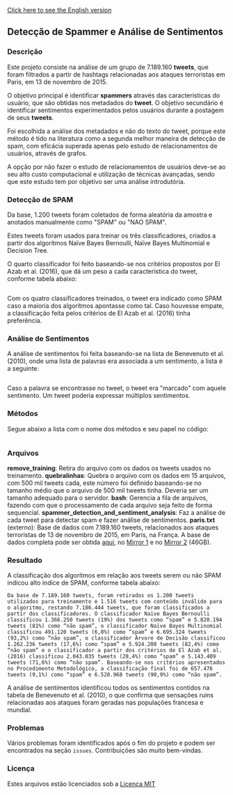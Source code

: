 [Click here to see the English version](README.md)

## Detecção de Spammer e Análise de Sentimentos

### Descrição

Este projeto consiste na análise de um grupo de 7.189.160 __tweets__, que foram filtrados a partir de hashtags relacionadas aos ataques terroristas em Paris, em 13 de novembro de 2015. 

O objetivo principal é identificar __spammers__ através das características do usuário, que são obtidas nos metadados do __tweet__. O objetivo secundário é identificar sentimentos experimentados pelos usuários durante a postagem de seus __tweets__.

Foi escolhida a análise dos metadados e não do texto do tweet, porque este método é tido na literatura como a segunda melhor maneira de detecção de spam, com eficácia superada apenas pelo estudo de relacionamentos de usuários, através de grafos.

A opção por não fazer o estudo de relacionamentos de usuários deve-se ao seu alto custo computacional e utilização de técnicas avançadas, sendo que este estudo tem por objetivo ser uma análise introdutória.

### Detecção de SPAM

Da base, 1.200 tweets foram coletados de forma aleatória da amostra e anotados manualmente como "SPAM" ou "NAO SPAM".

Estes tweets foram usados para treinar os três classificadores, criados a partir dos algorítmos Naïve Bayes Bernoulli, Naïve Bayes Multinomial e Decision Tree. 

O quarto classificador foi feito baseando-se nos critérios propostos por El Azab et al. (2016), que dá um peso a cada característica do tweet, conforme tabela abaixo:

```

```

Com os quatro classificadores treinados, o tweet era indicado como SPAM caso a maioria dos algorítmos apontasse como tal. Caso houvesse empate, a classificação feita pelos critérios de El Azab et al. (2016) tinha preferência.

### Análise de Sentimentos

A análise de sentimentos foi feita baseando-se na lista de Benevenuto et al. (2010), onde uma lista de palavras era associada a um sentimento, a lista é a seguinte:

```

```

Caso a palavra se encontrasse no tweet, o tweet era "marcado" com aquele sentimento. Um tweet poderia expressar múltiplos sentimentos.

### Métodos

Segue abaixo a lista com o nome dos métodos e seu papel no código:

```

```
### Arquivos

**remove_training**: Retira do arquivo com os dados os tweets usados no treinamento. 
**quebralinhas**: Quebra o arquivo com os dados em 15 arquivos, com 500 mil tweets cada, este número foi definido baseando-se no tamanho médio que o arquivo de 500 mil tweets tinha. Deveria ser um tamanho adequado para o servidor.
**bash**: Gerencia a fila de arquivos, fazendo com que o processamento de cada arquivo seja feito de forma sequencial.
**spammer_detection_and_sentiment_analysis**: Faz a análise de cada tweet para detectar spam e fazer análise de sentimentos. 
**paris.txt** (externo): Base de dados com 7.189.160 tweets, relacionados aos ataques terroristas de 13 de novembro de 2015, em Paris, na França. A base de dados completa pode ser obtida [aqui](), no [Mirror 1]() e no [Mirror 2]() (46GB). 

### Resultado

A classificação dos algorítmos em relação aos tweets serem ou não SPAM indicou alto índice de SPAM, conforme tabela abaixo:

```
Da base de 7.189.160 tweets, foram retirados os 1.200 tweets utilizados para treinamento e 1.516 tweets com conteúdo inválido para o algoritmo, restando 7.186.444 tweets, que foram classificados a partir dos classificadores. O classificador Naïve Bayes Bernoulli classificou 1.366.250 tweets (19%) dos tweets como “spam” e 5.820.194 tweets (81%) como “não spam”, o classificador Naïve Bayes Multinomial classificou 491.120 tweets (6,8%) como “spam” e 6.695.324 tweets (93,2%) como “não spam”, o classificador Árvore de Decisão classificou 1.262.236 tweets (17,6%) como “spam” e 5.924.208 tweets (82,4%) como “não spam” e o classificador a partir dos critérios de El Azab et al. (2016) classificou 2.043.035 tweets (28,4%) como “spam” e 5.143.409 tweets (71,6%) como “não spam”. Baseando-se nos critérios apresentados no Procedimento Metodológico, a classificação final foi de 657.476 tweets (9,1%) como “spam” e 6.528.968 tweets (90,9%) como “não spam”.
```

A análise de sentimentos identificou todos os sentimentos contidos na tabela de Benevenuto et al. (2010), o que confirma que sensações ruins relacionadas aos ataques foram geradas nas populações francesa e mundial.

### Problemas

Vários problemas foram identificados após o fim do projeto e podem ser encontrados na seção `issues`. Contribuições são muito bem-vindas.

### Licença

Estes arquivos estão licenciados sob a [Licença MIT](LICENSE)
